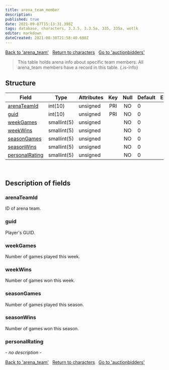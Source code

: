 ```yaml
---
title: arena_team_member
description: 
published: true
date: 2021-09-07T15:13:31.398Z
tags: database, characters, 3.3.5, 3.3.5a, 335, 335a, wotlk
editor: markdown
dateCreated: 2021-08-30T21:58:40.680Z
---
```


<a href="https://dev.trinitycore.info/en/database/335/characters/arena_team" class="mt-5 v-btn v-btn--depressed v-btn--flat v-btn--outlined theme--light v-size--default darkblue--text text--lighten-3"><span class="v-btn__content"><i aria-hidden="true" class="v-icon notranslate v-icon--left mdi mdi-arrow-left theme--light"></i><span>Back to 'arena_team'</span></span></a>&nbsp;&nbsp;&nbsp;<a href="https://dev.trinitycore.info/en/database/335/characters/home" class="mt-5 v-btn v-btn--depressed v-btn--flat v-btn--outlined theme--light v-size--default darkblue--text text--lighten-3"><span class="v-btn__content"><i aria-hidden="true" class="v-icon notranslate v-icon--left mdi mdi-home-outline theme--light"></i><span>Return to characters</span></span></a>&nbsp;&nbsp;&nbsp;<a href="https://dev.trinitycore.info/en/database/335/characters/auctionbidders" class="mt-5 v-btn v-btn--depressed v-btn--flat v-btn--outlined theme--light v-size--default darkblue--text text--lighten-3"><span class="v-btn__content"><span>Go to 'auctionbidders'</span><i aria-hidden="true" class="v-icon notranslate v-icon--right mdi mdi-arrow-right theme--light"></i></span></a>

> This table holds arena info about specific team members. All arena_team members have a record in this table.
{.is-info}


## Structure

| Field | Type | Attributes | Key | Null | Default | Extra | Comment |
| --- | --- | --- | :---: | :---: | --- | --- | --- |
| [arenaTeamId](#arenateamid) | int(10) | unsigned | PRI | NO | 0 |  |  |
| [guid](#guid) | int(10) | unsigned | PRI | NO | 0 |  |  |
| [weekGames](#weekgames) | smallint(5) | unsigned |  | NO | 0 |  |  |
| [weekWins](#weekwins) | smallint(5) | unsigned |  | NO | 0 |  |  |
| [seasonGames](#seasongames) | smallint(5) | unsigned |  | NO | 0 |  |  |
| [seasonWins](#seasonwins) | smallint(5) | unsigned |  | NO | 0 |  |  |
| [personalRating](#personalrating) | smallint(5) | unsigned |  | NO | 0 |  |  |
&nbsp;
## Description of fields

### arenaTeamId
ID of arena team.
&nbsp;

### guid
Player's GUID.
&nbsp;

### weekGames
Number of games played this week.
&nbsp;

### weekWins
Number of games won this week.
&nbsp;

### seasonGames
Number of games played this season.
&nbsp;

### seasonWins
Number of games won this season.
&nbsp;

### personalRating
*- no description -*
&nbsp;

<a href="https://dev.trinitycore.info/en/database/335/characters/arena_team" class="mt-5 v-btn v-btn--depressed v-btn--flat v-btn--outlined theme--light v-size--default darkblue--text text--lighten-3"><span class="v-btn__content"><i aria-hidden="true" class="v-icon notranslate v-icon--left mdi mdi-arrow-left theme--light"></i><span>Back to 'arena_team'</span></span></a>&nbsp;&nbsp;&nbsp;<a href="https://dev.trinitycore.info/en/database/335/characters/home" class="mt-5 v-btn v-btn--depressed v-btn--flat v-btn--outlined theme--light v-size--default darkblue--text text--lighten-3"><span class="v-btn__content"><i aria-hidden="true" class="v-icon notranslate v-icon--left mdi mdi-home-outline theme--light"></i><span>Return to characters</span></span></a>&nbsp;&nbsp;&nbsp;<a href="https://dev.trinitycore.info/en/database/335/characters/auctionbidders" class="mt-5 v-btn v-btn--depressed v-btn--flat v-btn--outlined theme--light v-size--default darkblue--text text--lighten-3"><span class="v-btn__content"><span>Go to 'auctionbidders'</span><i aria-hidden="true" class="v-icon notranslate v-icon--right mdi mdi-arrow-right theme--light"></i></span></a>

